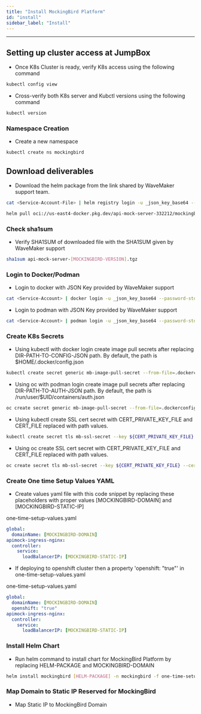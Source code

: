 ```yaml
---
title: "Install MockingBird Platform"
id: "install"
sidebar_label: "Install"
---
```

---

## Setting up cluster access at JumpBox

- Once K8s Cluster is ready, verify K8s access using the following command

```bash
kubectl config view
```
- Cross-verify both K8s server and Kubctl versions using the following command

```bash
kubectl version
```

### Namespace Creation

- Create a new namespace 

```bash
kubectl create ns mockingbird
```

## Download deliverables

- Download the helm package from the link shared by WaveMaker support team.

```bash
cat <Service-Account-File> | helm registry login -u _json_key_base64 --password-stdin https://us-east4-docker.pkg.dev
```

```bash
helm pull oci://us-east4-docker.pkg.dev/api-mock-server-332212/mockingbird/helm-charts/api-mock-server --version [MOCKINGBIRD-VERSION]
```


### Check sha1sum 

- Verify SHA1SUM of downloaded file with the SHA1SUM given by WaveMaker support

```bash
sha1sum api-mock-server-[MOCKINGBIRD-VERSION].tgz 
```

### Login to Docker/Podman

- Login to docker with JSON Key provided by WaveMaker support

```bash
cat <Service-Account> | docker login -u _json_key_base64 --password-stdin https://us-east4-docker.pkg.dev
```
- Login to podman with JSON Key provided by WaveMaker support

```bash
cat <Service-Account> | podman login -u _json_key_base64 --password-stdin us-east4-docker.pkg.dev
```

### Create K8s Secrets

- Using kubectl with docker login create image pull secrets after replacing DIR-PATH-TO-CONFIG-JSON path. By default, the path is $HOME/.docker/config.json

```bash Command
kubectl create secret generic mb-image-pull-secret --from-file=.dockerconfigjson=[DIR-PATH-TO-CONFIG-JSON]/config.json --type=kubernetes.io/dockerconfigjson -n mockingbird
```
- Using oc with podman login create image pull secrets after replacing DIR-PATH-TO-AUTH-JSON path. By default, the path is /run/user/$UID/containers/auth.json

```bash Command
oc create secret generic mb-image-pull-secret --from-file=.dockerconfigjson=[DIR-PATH-TO-AUTH-JSON]/auth.json --type=kubernetes.io/dockerconfigjson -n mockingbird
```

- Using kubectl create SSL cert secret with CERT_PRIVATE_KEY_FILE and CERT_FILE replaced with path values.

```bash
kubectl create secret tls mb-ssl-secret --key ${CERT_PRIVATE_KEY_FILE} --cert ${CERT_FILE} -n mockingbird
```
- Using oc create SSL cert secret with CERT_PRIVATE_KEY_FILE and CERT_FILE replaced with path values.

```bash
oc create secret tls mb-ssl-secret --key ${CERT_PRIVATE_KEY_FILE} --cert ${CERT_FILE} -n mockingbird
```

### Create One time Setup Values YAML

- Create values yaml file with this code snippet by replacing these placeholders with proper values [MOCKINGBIRD-DOMAIN] and [MOCKINGBIRD-STATIC-IP]

one-time-setup-values.yaml

```yaml
global:
  domainName: [MOCKINGBIRD-DOMAIN]
apimock-ingress-nginx:
  controller:
    service:
      loadBalancerIP: [MOCKINGBIRD-STATIC-IP]
```
- If deploying to openshift cluster then a property 'openshift: "true"' in one-time-setup-values.yaml

one-time-setup-values.yaml

```yaml
global:
  domainName: [MOCKINGBIRD-DOMAIN]
  openshift: "true"
apimock-ingress-nginx:
  controller:
    service:
      loadBalancerIP: [MOCKINGBIRD-STATIC-IP]
```

### Install Helm Chart

- Run helm command to install chart for MockingBird Platform by replacing HELM-PACKAGE and MOCKINGBIRD-DOMAIN

```bash 
helm install mockingbird [HELM-PACKAGE] -n mockingbird -f one-time-setup-values.yaml
```  

### Map Domain to Static IP Reserved for MockingBird

- Map Static IP to MockingBird Domain

